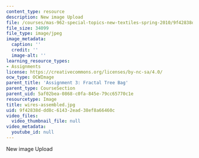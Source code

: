 ```yaml
---
content_type: resource
description: New image Upload
file: /courses/mas-962-special-topics-new-textiles-spring-2010/9f42838ddd8c61432ead38ef8a66460c_wires-assembled.jpg
file_size: 34099
file_type: image/jpeg
image_metadata:
  caption: ''
  credit: ''
  image-alt: ''
learning_resource_types:
- Assignments
license: https://creativecommons.org/licenses/by-nc-sa/4.0/
ocw_type: OCWImage
parent_title: 'Assignment 3: Fractal Tree Bag'
parent_type: CourseSection
parent_uid: 5af02bea-0868-c0fa-845e-79cc65770c1e
resourcetype: Image
title: wires-assembled.jpg
uid: 9f42838d-dd8c-6143-2ead-38ef8a66460c
video_files:
  video_thumbnail_file: null
video_metadata:
  youtube_id: null
---
```

New image Upload